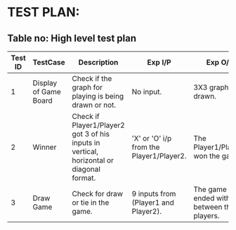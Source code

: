 # TEST PLAN:

## Table no: High level test plan

|Test ID |TestCase     | Description | Exp I/P | Exp O/P |
|--------|-------------|-------------|---------|---------|
|1    |Display of Game Board  |  Check if the graph for playing is being drawn or not.           |    No input.     |      3X3 graph is drawn.   |
|2    |Winner  |Check if Player1/Player2 got 3 of his inputs in vertical, horizontal or diagonal format.             |   'X' or 'O' i/p from the Player1/Player2.      |The Player1/Player2 won the game.|
|3    | Draw Game |Check for draw or tie in the game.            |   9 inputs from (Player1 and Player2).      |     The game ended with tie between the players.    |



